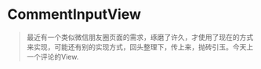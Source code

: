 # CommentInputView

> 最近有一个类似微信朋友圈页面的需求，琢磨了许久，才使用了现在的方式来实现，可能还有别的实现方式，回头整理下，传上来，抛砖引玉。今天上一个评论的View.


